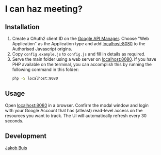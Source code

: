 # I can haz meeting?

## Installation
1. Create a OAuth2 client ID on the [Google API Manager](https://console.developers.google.com). Choose "Web Application" as the Application type and add [localhost:8080](http://localhost:8080) to the Authorised Javascript origins.
1. Copy `config.example.js` to `config.js` and fill in details as required.
1. Serve the main folder using a web server on [localhost:8080](http://localhost:8080). If you have PHP available on the terminal, you can accomplish this by running the following command in this folder:
    ```bash
    php -S localhost:8080
    ```

## Usage
Open [localhost:8080](http://localhost:8080) in a browser. Confirm the modal window and login with your Google Account that has (atleast) read-level access on the resources you want to track. The UI will automatically refresh every 30 seconds.

## Development
[Jakob Buis](http://www.jakobbuis.nl)

